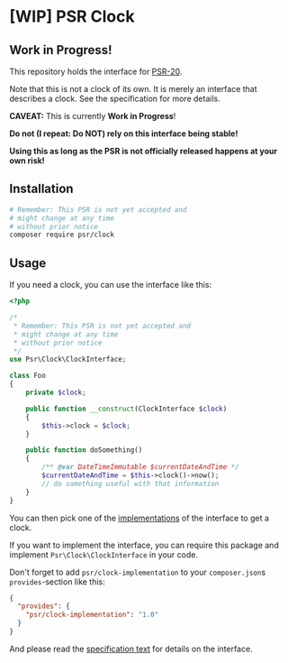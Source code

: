 # [WIP] PSR Clock

## Work in Progress!

This repository holds the interface for [PSR-20](psr-url).

Note that this is not a clock of its own. It is merely an interface that
describes a clock. See the specification for more details.

**CAVEAT:** This is currently **Work in Progress**! 

**Do not (I repeat: Do NOT) rely on this interface being stable!**

**Using this as long as the PSR is not officially released happens at your own risk!**

## Installation

```bash
# Remember: This PSR is not yet accepted and 
# might change at any time 
# without prior notice
composer require psr/clock
```

## Usage

If you need a clock, you can use the interface like this:

```php
<?php

/*
 * Remember: This PSR is not yet accepted and 
 * might change at any time 
 * without prior notice
 */
use Psr\Clock\ClockInterface;

class Foo
{
    private $clock;

    public function __construct(ClockInterface $clock)
    {
        $this->clock = $clock;
    }

    public function doSomething()
    {
        /** @var DateTimeImmutable $currentDateAndTime */
        $currentDateAndTime = $this->clock()->now();
        // do something useful with that information
    }
}
```

You can then pick one of the [implementations](implementation-url) of the interface to get a clock.

If you want to implement the interface, you can require this package and
implement `Psr\Clock\ClockInterface` in your code. 

Don't forget to add `psr/clock-implementation` to your `composer.json`s `provides`-section like this:

```json
{
  "provides": {
    "psr/clock-implementation": "1.0"
  }
}
```

And please read the [specification text](specification-url) for details on the interface.

[psr-url]: https://www.php-fig.org/psr/psr-20
[package-url]: https://packagist.org/packages/psr/clock
[implementation-url]: https://packagist.org/providers/psr/clock-implementation
[specification-url]: https://github.com/php-fig/fig-standards/blob/master/proposed/clock.md
